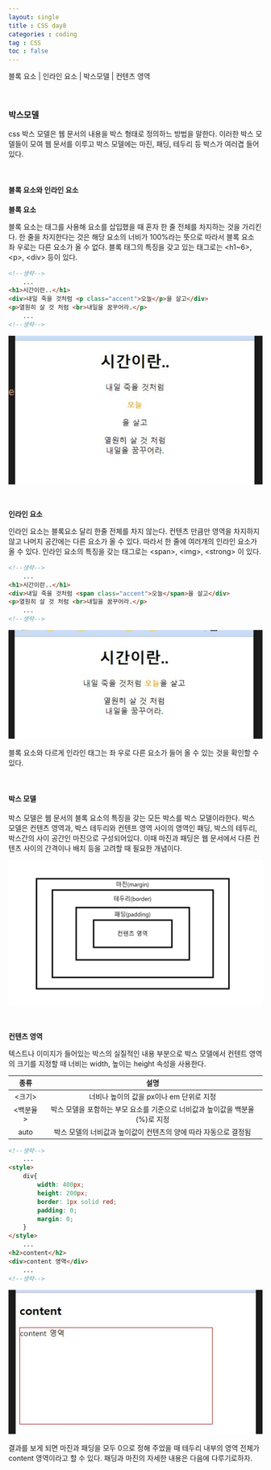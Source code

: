 ```yaml
---
layout: single
title : CSS day8
categories : coding
tag : CSS
toc : false
---
```


블록 요소 | 인라인 요소 | 박스모델 | 컨텐츠 영역

<br>

### 박스모델

css 박스 모델은 웹 문서의 내용을 박스 형태로 정의하느 방법을 말한다. 이러한 박스 모델들이 모여 웹 문서를 이루고 박스 모델에는 마진, 패딩, 테두리 등 박스가 여러겹 들어있다.

<br>

#### 블록 요소와 인라인 요소

**블록 요소** <br>

블록 요소는 태그를 사용해 요소를 삽입했을 때 혼자 한 줄 전체를 차지하는 것을 가리킨다. 한 줄을 차지한다는 것은 해당 요소의 너비가 100%라는 뜻으로 따라서 블록 요소 좌 우로는 다른 요소가 올 수 없다. 블록 태그의 특징을 갖고 있는 태그로는 \<h1~6>, \<p>, \<div> 등이 있다. 

```html
<!--생략-->
	...
<h1>시간이란..</h1>
<div>내일 죽을 것처럼 <p class="accent">오늘</p>을 살고</div>
<p>열원히 살 것 처럼 <br>내일을 꿈꾸어라.</p>
	...
<!--생략-->
```

![css8_1](https://github.com/YUNCHANYEONG/YUNCHANYEONG.github.io/blob/master/assets/images/coding_img/css8_1.JPG?raw=true)

 <br>

**인라인 요소**<br>

인라인 요소는 블록요소 달리 한줄 전체를 차지 않는다. 컨텐츠 만큼만 영역을 차지하지 않고 나머지 공간에는 다른 요소가 올 수 있다. 따라서 한 줄에 여러개의 인라인 요소가 올 수 있다. 인라인 요소의 특징을 갖는 태그로는 \<span>, \<img>, \<strong> 이 있다.

```html
<!--생략-->
	...
<h1>시간이란..</h1>
<div>내일 죽을 것처럼 <span class="accent">오늘</span>을 살고</div>
<p>열원히 살 것 처럼 <br>내일을 꿈꾸어라.</p>
	...
<!--생략-->
```

![css8_2](https://github.com/YUNCHANYEONG/YUNCHANYEONG.github.io/blob/master/assets/images/coding_img/css8_2.JPG?raw=true)

블록 요소와 다르게 인라인 태그는 좌 우로 다른 요소가 들어 올 수 있는 것을 확인할 수 있다.

 <br>

#### 박스 모델

박스 모델은 웹 문서의 블록 요소의 특징을 갖는 모든 박스를 박스 모델이라한다. 박스 모델은 컨텐츠 영역과, 박스 테두리와 컨텐프 영역 사이의 영역인 패딩, 박스의 테두리, 박스간의 사이 공간인 마진으로 구성되어있다. 이때 마진과 패딩은 웹 문서에서 다른 컨텐츠 사이의 간격이나 배치 등을 고려할 때 필요한 개념이다.

![ccs8_3](https://github.com/YUNCHANYEONG/YUNCHANYEONG.github.io/blob/master/assets/images/coding_img/css8_3.JPG?raw=true)

 <br>

**컨텐츠 영역**<br>

텍스트나 이미지가 들어있는 박스의 실질적인 내용 부분으로 박스 모델에서 컨텐트 영역의 크기를 지정할 때 너비는 width, 높이는 height 속성을 사용한다. 

|   종류   |                             설명                             |
| :------: | :----------------------------------------------------------: |
|  <크기>  |           너비나 높이의 값을 px이나 em 단위로 지정           |
| <백분율> | 박스 모델을 포함하는 부모 요소를 기준으로 너비값과 높이값을 백분율(%)로 지정 |
|   auto   | 박스 모델의 너비값과 높이값이 컨텐츠의 양에 따라 자동으로 결정됨 |

```html
<!--생략-->
	...
<style>
    div{
        width: 400px;
        height: 200px;
        border: 1px solid red;
        padding: 0;
        margin: 0;  
    }
</style>
	...
<h2>content</h2>
<div>content 영역</div>
	...
<!--생략-->
```

![css8_4](https://github.com/YUNCHANYEONG/YUNCHANYEONG.github.io/blob/master/assets/images/coding_img/css8_4.JPG?raw=true)

결과를 보게 되면 마진과 패딩을 모두 0으로 정해 주었을 때 테두리 내부의 영역 전체가 content 영역이라고 할 수 있다. 패딩과 마진의 자세한 내용은 다음에 다루기로하자. 

